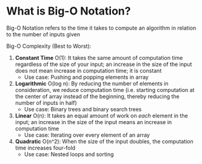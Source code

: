 # What is Big-O Notation? 

Big-O Notation refers to the time it takes to compute an algorithm in relation to the number of inputs given 

Big-O Complexity (Best to Worst): 

1. **Constant Time** O(1): It takes the same amount of computation time regardless of the size of your input; an increase in the size of the input does not mean increase in computation time; it is constant
	* Use case: Pushing and popping elements in array 
2. **Logarithmic** O(log n): By reducing the number of elements in consideration, we reduce computation time (i.e. starting computation at the center of array instead of the beginning, thereby reducing the number of inputs in half)
	* Use case: Binary trees and binary search trees
3. **Linear** O(n): It takes an equal amount of work on *each* element in the input; an increase in the size of the input means an increase in computation time    	 
	* Use case: Iterating over every element of an array
4. <strong>Quadratic</strong> O(n^2): When the size of the input doubles, the computation time increases four-fold
	* Use case: Nested loops and sorting